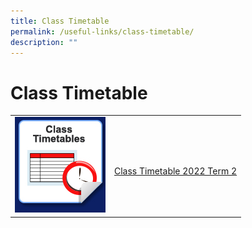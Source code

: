 ```yaml
---
title: Class Timetable
permalink: /useful-links/class-timetable/
description: ""
---
```

# Class Timetable



|  |  | 
| -------- | -------- | 
| ![Class Timetables](/images/Usefullinks/icon_class_timetables.jpg)     | <br>[Class Timetable 2022 Term 2](/files/BDMS_2022_Term_2_Class%20Timetable_updated%2017%20Mar%202022.pdf)     | 




